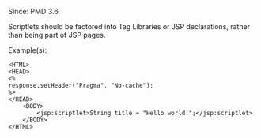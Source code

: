 Since: PMD 3.6

Scriptlets should be factored into Tag Libraries or JSP declarations, rather than being part of JSP pages.

Example(s):
```
<HTML>
<HEAD>
<%
response.setHeader("Pragma", "No-cache");
%>
</HEAD>
    <BODY>
        <jsp:scriptlet>String title = "Hello world!";</jsp:scriptlet>
    </BODY>
</HTML>
```
